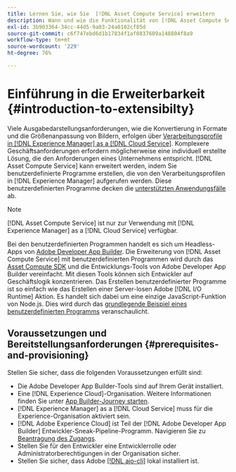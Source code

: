 ```yaml
---
title: Lernen Sie, wie Sie  [!DNL Asset Compute Service] erweitern
description: Wann und wie die Funktionalität von [!DNL Asset Compute Service] für die Verarbeitung benutzerdefinierter Assets erweitert wird.
exl-id: 3b903364-34cc-44d5-9a03-24a0102cf85d
source-git-commit: c6f747ebd6d1b17834f1af0837609a148804f8a9
workflow-type: tm+mt
source-wordcount: '229'
ht-degree: 76%

---
```


# Einführung in die Erweiterbarkeit {#introduction-to-extensibilty}

Viele Ausgabedarstellungsanforderungen, wie die Konvertierung in Formate und die Größenanpassung von Bildern, erfolgen über [Verarbeitungsprofile in  [!DNL Experience Manager]  as a  [!DNL Cloud Service]](https://experienceleague.adobe.com/de/docs/experience-manager-cloud-service/content/assets/asset-microservices-overview). Komplexere Geschäftsanforderungen erfordern möglicherweise eine individuell erstellte Lösung, die den Anforderungen eines Unternehmens entspricht. [!DNL Asset Compute Service] kann erweitert werden, indem Sie benutzerdefinierte Programme erstellen, die von den Verarbeitungsprofilen in [!DNL Experience Manager] aufgerufen werden. Diese benutzerdefinierten Programme decken die [unterstützten Anwendungsfälle](https://experienceleague.adobe.com/de/docs/experience-manager-cloud-service/content/assets/manage/asset-microservices-configure-and-use) ab.

>[!NOTE]
>
>[!DNL Asset Compute Service] ist nur zur Verwendung mit [!DNL Experience Manager] as a [!DNL Cloud Service] verfügbar.

Bei den benutzerdefinierten Programmen handelt es sich um Headless-Apps von [Adobe Developer App Builder](https://github.com/AdobeDocs/app-builder). Die Erweiterung von [!DNL Asset Compute Service] mit benutzerdefinierten Programmen wird durch das [Asset Compute SDK](https://github.com/adobe/asset-compute-sdk) und die Entwicklungs-Tools von Adobe Developer App Builder vereinfacht. Mit diesen Tools können sich Entwickler auf Geschäftslogik konzentrieren. Das Erstellen benutzerdefinierter Programme ist so einfach wie das Erstellen einer Server-losen Adobe [!DNL I/O Runtime] Aktion. Es handelt sich dabei um eine einzige JavaScript-Funktion von Node.js. Dies wird durch das [grundlegende Beispiel eines benutzerdefinierten Programms](https://github.com/adobe/asset-compute-example-workers/blob/master/projects/worker-basic/worker-basic.js) veranschaulicht.

## Voraussetzungen und Bereitstellungsanforderungen {#prerequisites-and-provisioning}

Stellen Sie sicher, dass die folgenden Voraussetzungen erfüllt sind:

* Die Adobe Developer App Builder-Tools sind auf Ihrem Gerät installiert.
* Eine [!DNL Experience Cloud]-Organisation. Weitere Informationen finden Sie unter [App Builder-Journey starten](https://developer.adobe.com/app-builder/docs/getting_started/#acquire-access-and-credentials).
* [!DNL Experience Manager] as a [!DNL Cloud Service] muss für die Experience-Organisation aktiviert sein.
* [!DNL Adobe Experience Cloud] ist Teil der [!DNL Adobe Developer App Builder] Entwickler-Sneak-Pipeline-Programm. Navigieren Sie zu [Beantragung des Zugangs](https://developer.adobe.com/app-builder/docs/overview/getting_access).
* Stellen Sie für den Entwickler eine Entwicklerrolle oder Administratorberechtigungen in der Organisation sicher.
* Stellen Sie sicher, dass Adobe [[!DNL aio-cli]](https://github.com/adobe/aio-cli) lokal installiert ist.

<!-- TBD for later:

* What all accesses and licenses are required?
* What all permissions are required to create, debug, and deploy custom applications?
* How do developers get access and provision the required apps?
* What is repository management?
* Anything on security and data transfer?
* What about handling personal or sensitive information?
* Custom application SLA is dependent on SLAs of various services it depends on.
* Document how the devs can get to know the KPIs of their custom applications. The KPIs are dependent on the performance at Adobe's side, amongst other things.
-->
